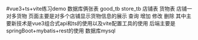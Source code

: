 #vue3+ts+vite练习demo
数据库俩张表 good_tb store_tb  店铺表 货物表
店铺一对多货物
页面主要是对多个店铺显示货物信息的展示 查询 增加 修改  删除
其中主要新技术是vue3组合式api和ts的使用以及vite配置工具的使用
后端主要是springBoot+mybatis+rest的使用  数据库mysql

